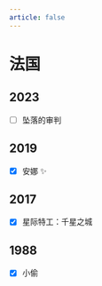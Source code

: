 ```yaml
---
article: false
---
```


# 法国

## 2023

- [ ] 坠落的审判

## 2019

- [x] 安娜 ✨

## 2017

- [x] 星际特工：千星之城

## 1988

- [x] 小偷